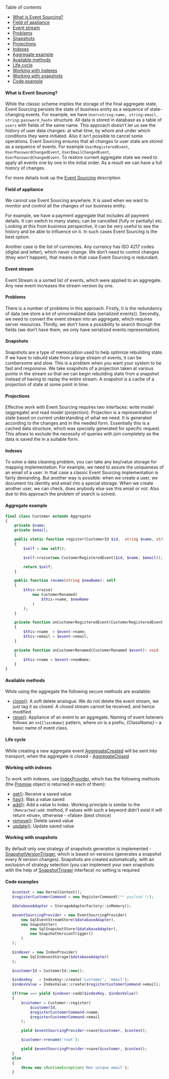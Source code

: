 Table of contents
* [What is Event Sourcing?](https://github.com/mmasiukevich/service-bus/blob/master/doc/en_event_sourcing.md#what-is-event-sourcing)
* [Field of appliance](https://github.com/mmasiukevich/service-bus/blob/master/doc/en_event_sourcing.md#field-of-appliance)
* [Event stream](https://github.com/mmasiukevich/service-bus/blob/master/doc/en_event_sourcing.md#event-stream)
* [Problems](https://github.com/mmasiukevich/service-bus/blob/master/doc/en_event_sourcing.md#problems)
* [Snapshots](https://github.com/mmasiukevich/service-bus/blob/master/doc/en_event_sourcing.md#snapshots)
* [Projections](https://github.com/mmasiukevich/service-bus/blob/master/doc/en_event_sourcing.md#projections)
* [Indexes](https://github.com/mmasiukevich/service-bus/blob/master/doc/en_event_sourcing.md#indexes)
* [Aggregate example](https://github.com/mmasiukevich/service-bus/blob/master/doc/en_event_sourcing.md#aggregate-example)
* [Available methods](https://github.com/mmasiukevich/service-bus/blob/master/doc/en_event_sourcing.md#available-methods)
* [Life cycle](https://github.com/mmasiukevich/service-bus/blob/master/doc/en_event_sourcing.md#life-cycle)
* [Working with indexes](https://github.com/mmasiukevich/service-bus/blob/master/doc/en_event_sourcing.md#working-with-indexes)
* [Working with snapshots](https://github.com/mmasiukevich/service-bus/blob/master/doc/en_event_sourcing.md#working-with-snapshots)
* [Code example](https://github.com/mmasiukevich/service-bus/blob/master/doc/en_event_sourcing.md#code-examples)

#### What is Event Sourcing?
While the classic scheme implies the storage of the final aggregate state, Event Sourcing persists the state of business entity as a sequence of state-changing events. For example, we have ```User<string:name, string:email, string:password_hash>``` structure. All data is stored in database as a table of ```users``` with fields of the same name. This approach doesn’t let us see the history of user data changes: at what time, by whom and under which conditions they were initiated. Also it isn’t possible to cancel some operations. Event Sourcing ensures that all changes to user state are stored as a sequence of events. For example ```UserRegisteredEvent```, ```UserPasswordChangedEvent```, ```UserEmailChangedEvent```, ```UserPasswordChangedEvent```. To restore current aggregate state we need to apply all events one by one in the initial order. As a result we can have a full history of changes.

For more details look up the [Event Sourcing](https://microservices.io/patterns/data/event-sourcing.html) description

#### Field of appliance
We cannot use Event Sourcing anywhere. It is used when we want to monitor and control all the changes of our business entity.

For example, we have a payment aggregate that includes all payment details. It can switch to many states; can be cancelled (fully or partially) etc. Looking at this from business perspective, it can be very useful to see the history and be able to influence on it. In such cases Event Sourcing is the best option.

Another case is the list of currencies. Any currency has ISO 4217 codes (digital and letter), which never change. We don’t need to control changes (they won’t happen), that means in that case Event Sourcing is redundant.

#### Event stream
Event Stream is a sorted list of events, which were applied to an aggregate. Any new event increases the stream version by one.

#### Problems
There is a number of problems in this approach. Firstly, it is the redundancy of data (we store a lot of unnormalized data (serialized events)). Secondly, we need to convert the event stream into an aggregate, which requires server resources. Thirdly, we don’t have a possibility to search through the fields (we don’t have them, we only have serialized events representation).

#### Snapshots
Snapshots are a type of memoization used to help optimize rebuilding state. If we have to rebuild state from a large stream of events, it can be cumbersome and slow. This is a problem when you want your system to be fast and responsive. We take snapshots of a projection taken at various points in the stream so that we can begin rebuilding state from a snapshot instead of having to replay the entire stream. A snapshot is a cache of a projection of state at some point in time.

#### Projections
Effective work with Event Sourcing requires two interfaces: write model (aggregate) and read model (projection). Projection is a representation of state based on current understanding of what we need. It is generated according to the changes and in the needed form. Essentially this is a cached data structure, which was specially generated for specific request. This allows to exclude the necessity of queries with join completely as the data is saved the in a suitable form.

#### Indexes
To solve a data cleaning problem, you can take any key/value storage for mapping implementation. For example, we need to assure the uniqueness of an email of a user. In that case a classic Event Sourcing implementation is fairly demanding. But another way is possible: when we create a user, we document his identity and email into a special storage. When we create another user, we can check, does anybody else use this email or not. Also due to this approach the problem of search is solved.

#### Aggregate example
```php
final class Customer extends Aggregate
{
    private $name;
    private $email;

    public static function register(CustomerId $id,  string $name, string $email): self
    {
        $self = new self();

        $self->raise(new CustomerRegisteredEvent($id, $name, $email));

        return $self;
    }

    public function rename(string $newName): self
    {
        $this->raise(
            new CustomerRenamed(
                $this->name, $newName
            )
        );
    }

    private function onCustomerRegisteredEvent(CustomerRegisteredEvent $event): void
    {
        $this->name  = $event->name;
        $this->email = $event->email;
    }

    private function onCustomerRenamed(CustomerRenamed $event): void
    {
        $this->name = $event->newName;
    }
}
```
#### Available methods
While using the aggregate the following secure methods are available:
* [close()](https://github.com/mmasiukevich/service-bus/blob/master/src/EventSourcing/Aggregate.php#L137): A soft delete analogue. We do not delete the event stream, we just tag it as closed. A closed stream cannot be received, and hence modified
* [raise()](https://github.com/mmasiukevich/service-bus/blob/master/src/EventSourcing/Aggregate.php#L107): Appliance of an event to an aggregate. Naming of event listeners follows an ```on{ClassName}``` pattern, where *on* is a prefix, *{ClassName}* – a basic name of event class.

#### Life cycle
While creating a new aggregate event [AggregateCreated](https://github.com/mmasiukevich/service-bus/blob/master/src/EventSourcing/Contract/AggregateCreated.php) will be sent into transport;  when the aggregate is closed - [AggregateClosed](https://github.com/mmasiukevich/service-bus/blob/master/src/EventSourcing/Contract/AggregateClosed.php)

#### Working with indexes
To work with indexes, use [IndexProvider](https://github.com/mmasiukevich/service-bus/blob/master/src/IndexProvider.php), which has the following methods  (the [Promise](https://github.com/amphp/amp/blob/master/lib/Promise.php) object is returned in each of them):
* [get()](https://github.com/mmasiukevich/service-bus/blob/master/src/IndexProvider.php#L51): Receive a saved value
* [has()](https://github.com/mmasiukevich/service-bus/blob/master/src/IndexProvider.php#L85): Was a value saved
* [add()](https://github.com/mmasiukevich/service-bus/blob/master/src/IndexProvider.php#L122): Add a value to index. Working principle is similar to the ```\Memcached:add```: method, if values with such a keyword didn’t exist it will return «true», otherwise - «false» (best choice)
* [remove()](https://github.com/mmasiukevich/service-bus/blob/master/src/IndexProvider.php#L160): Delete saved value
* [update()](https://github.com/mmasiukevich/service-bus/blob/master/src/IndexProvider.php#L177): Update saved value

#### Working with snapshots
By default only one strategy of snapshots generation is implemented - [SnapshotVersionTrigger](https://github.com/mmasiukevich/service-bus/blob/master/src/EventSourcingSnapshots/Trigger/SnapshotVersionTrigger.php), which is based on versions (generates a snapshot every *N* version changes). Snapshots are created automatically, with an exclusion of strategy selection (you can implement your own snapshots with the help of  [SnapshotTrigger](https://github.com/mmasiukevich/service-bus/blob/master/src/EventSourcingSnapshots/Trigger/SnapshotTrigger.php) interface) no setting is required

#### Code examples
```php
   $context = new KernelContext();
   $registerCustomerCommand = new RegisterCommand(/** payload */);

   $databaseAdapter = StorageAdapterFactory::inMemory();

   $eventSourcingProvider = new EventSourcingProvider(
       new SqlEventStreamStore($databaseAdapter),
       new Snapshotter(
           new SqlSnapshotStore($databaseAdapter),
           new SnapshotVersionTrigger()
       )
   );

   $indexer = new IndexProvider(
       new SqlIndexesStorage($databaseAdapter)
   );

   $customerId = CustomerId::new();

   $indexKey   = IndexKey::create('customer', 'email');
   $indexValue = IndexValue::create($registerCustomerCommand->email);

   if(true === yield $indexer->add($indexKey, $indexValue))
   {
       $customer = Customer::register(
           $customerId,
           $registerCustomerCommand->name,
           $registerCustomerCommand->email
       );

       yield $eventSourcingProvider->save($customer, $context);

       $customer->rename('root');

       yield $eventSourcingProvider->save($customer, $context);
   }
   else
   {
       throw new \RuntimeException('Non unique email');
   }
```
